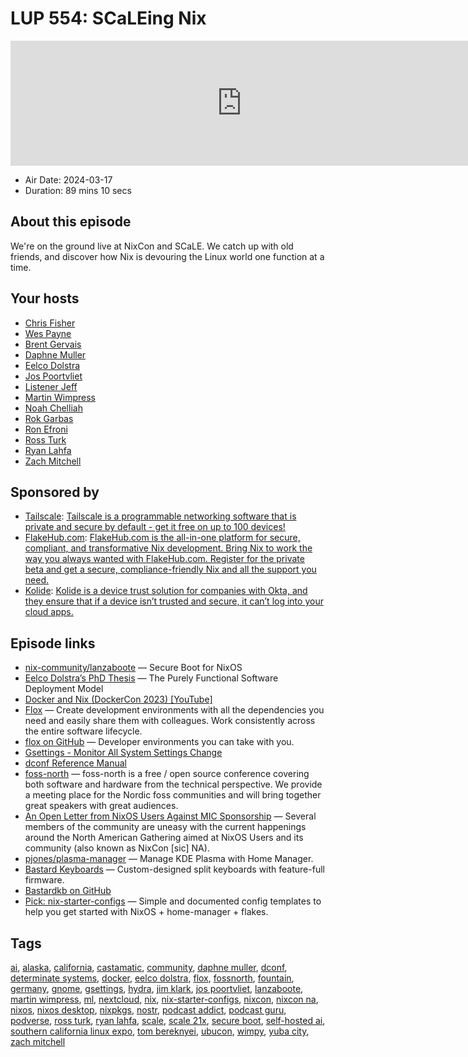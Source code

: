 # LUP 554: SCaLEing Nix

<iframe src="https://player.fireside.fm/v2/RUkczH-V+6NX4cWo1?theme=dark" width="740" height="200" frameborder="0" scrolling="no"></iframe>

* Air Date: 2024-03-17
* Duration: 89 mins 10 secs

## About this episode

We're on the ground live at NixCon and SCaLE. We catch up with old friends, and discover how Nix is devouring the Linux world one function at a time.

## Your hosts
* [Chris Fisher](https://linuxunplugged.com/hosts/chrislas)
* [Wes Payne](https://linuxunplugged.com/hosts/wes)
* [Brent Gervais](https://linuxunplugged.com/hosts/brent)
* [Daphne Muller](https://linuxunplugged.com/guests/daphne-muller)
* [Eelco Dolstra](https://linuxunplugged.com/guests/eelco-dolstra)
* [Jos Poortvliet](https://linuxunplugged.com/guests/jos-poortvliet)
* [Listener Jeff](https://linuxunplugged.com/guests/jeff)
* [Martin Wimpress](https://linuxunplugged.com/guests/martinwimpress)
* [Noah Chelliah](https://linuxunplugged.com/guests/kernellinux)
* [Rok Garbas](https://linuxunplugged.com/guests/rokgarbas)
* [Ron Efroni](https://linuxunplugged.com/guests/ron-efroni)
* [Ross Turk](https://linuxunplugged.com/guests/ross-turk)
* [Ryan Lahfa](https://linuxunplugged.com/guests/ryanlahfa)
* [Zach Mitchell](https://linuxunplugged.com/guests/zach-mitchell)

## Sponsored by

  * [Tailscale](http://tailscale.com/linuxunplugged): [Tailscale is a programmable networking software that is private and secure by default - get it free on up to 100 devices!](http://tailscale.com/linuxunplugged)
  * [FlakeHub.com](https://determinate.systems/unplugged): [FlakeHub.com is the all-in-one platform for secure, compliant, and transformative Nix development. Bring Nix to work the way you always wanted with FlakeHub.com. Register for the private beta and get a secure, compliance-friendly Nix and all the support you need.](https://determinate.systems/unplugged)
  * [Kolide](https://kolide.com/unplugged): [Kolide is a device trust solution for companies with Okta, and they ensure that if a device isn’t trusted and secure, it can’t log into your cloud apps.](https://kolide.com/unplugged)



## Episode links

  * [nix-community/lanzaboote](https://github.com/nix-community/lanzaboote "nix-community/lanzaboote") — Secure Boot for NixOS
  * [Eelco Dolstra’s PhD Thesis](https://edolstra.github.io/pubs/phd-thesis.pdf "Eelco Dolstra’s PhD Thesis") — The Purely Functional Software Deployment Model
  * [Docker and Nix (DockerCon 2023) [YouTube]](https://www.youtube.com/watch?v=l17oRkhgqHE "Docker and Nix \(DockerCon 2023\) \[YouTube\]")
  * [Flox](https://flox.dev/ "Flox") — Create development environments with all the dependencies you need and easily share them with colleagues. Work consistently across the entire software lifecycle.
  * [flox on GitHub](https://github.com/flox/flox "flox on GitHub") — Developer environments you can take with you.
  * [Gsettings - Monitor All System Settings Change](https://discourse.gnome.org/t/gsettings-monitor-all-system-settings-change/3699 "Gsettings - Monitor All System Settings Change")
  * [dconf Reference Manual](https://developer-old.gnome.org/dconf/unstable/dconf-tool.html "dconf Reference Manual")
  * [foss-north](https://foss-north.se/ "foss-north") — foss-north is a free / open source conference covering both software and hardware from the technical perspective. We provide a meeting place for the Nordic foss communities and will bring together great speakers with great audiences.
  * [An Open Letter from NixOS Users Against MIC Sponsorship](https://nixos-users-against-mic-sponsorship.github.io/ "An Open Letter from NixOS Users Against MIC Sponsorship") — Several members of the community are uneasy with the current happenings around the North American Gathering aimed at NixOS Users and its community (also known as NixCon [sic] NA).
  * [pjones/plasma-manager](https://github.com/pjones/plasma-manager "pjones/plasma-manager") — Manage KDE Plasma with Home Manager.
  * [Bastard Keyboards](https://bastardkb.com/ "Bastard Keyboards") — Custom-designed split keyboards with feature-full firmware.
  * [Bastardkb on GitHub](https://github.com/Bastardkb/ "Bastardkb on GitHub")
  * [Pick: nix-starter-configs](https://github.com/Misterio77/nix-starter-configs "Pick: nix-starter-configs") — Simple and documented config templates to help you get started with NixOS + home-manager + flakes.



## Tags

[ai](https://linuxunplugged.com/tags/ai), [alaska](https://linuxunplugged.com/tags/alaska), [california](https://linuxunplugged.com/tags/california), [castamatic](https://linuxunplugged.com/tags/castamatic), [community](https://linuxunplugged.com/tags/community), [daphne muller](https://linuxunplugged.com/tags/daphne%20muller), [dconf](https://linuxunplugged.com/tags/dconf), [determinate systems](https://linuxunplugged.com/tags/determinate%20systems), [docker](https://linuxunplugged.com/tags/docker), [eelco dolstra](https://linuxunplugged.com/tags/eelco%20dolstra), [flox](https://linuxunplugged.com/tags/flox), [fossnorth](https://linuxunplugged.com/tags/fossnorth), [fountain](https://linuxunplugged.com/tags/fountain), [germany](https://linuxunplugged.com/tags/germany), [gnome](https://linuxunplugged.com/tags/gnome), [gsettings](https://linuxunplugged.com/tags/gsettings), [hydra](https://linuxunplugged.com/tags/hydra), [jim klark](https://linuxunplugged.com/tags/jim%20klark), [jos poortvliet](https://linuxunplugged.com/tags/jos%20poortvliet), [lanzaboote](https://linuxunplugged.com/tags/lanzaboote), [martin wimpress](https://linuxunplugged.com/tags/martin%20wimpress), [ml](https://linuxunplugged.com/tags/ml), [nextcloud](https://linuxunplugged.com/tags/nextcloud), [nix](https://linuxunplugged.com/tags/nix), [nix-starter-configs](https://linuxunplugged.com/tags/nix-starter-configs), [nixcon](https://linuxunplugged.com/tags/nixcon), [nixcon na](https://linuxunplugged.com/tags/nixcon%20na), [nixos](https://linuxunplugged.com/tags/nixos), [nixos desktop](https://linuxunplugged.com/tags/nixos%20desktop), [nixpkgs](https://linuxunplugged.com/tags/nixpkgs), [nostr](https://linuxunplugged.com/tags/nostr), [podcast addict](https://linuxunplugged.com/tags/podcast%20addict), [podcast guru](https://linuxunplugged.com/tags/podcast%20guru), [podverse](https://linuxunplugged.com/tags/podverse), [ross turk](https://linuxunplugged.com/tags/ross%20turk), [ryan lahfa](https://linuxunplugged.com/tags/ryan%20lahfa), [scale](https://linuxunplugged.com/tags/scale), [scale 21x](https://linuxunplugged.com/tags/scale%2021x), [secure boot](https://linuxunplugged.com/tags/secure%20boot), [self-hosted ai](https://linuxunplugged.com/tags/self-hosted%20ai), [southern california linux expo](https://linuxunplugged.com/tags/southern%20california%20linux%20expo), [tom bereknyei](https://linuxunplugged.com/tags/tom%20bereknyei), [ubucon](https://linuxunplugged.com/tags/ubucon), [wimpy](https://linuxunplugged.com/tags/wimpy), [yuba city](https://linuxunplugged.com/tags/yuba%20city), [zach mitchell](https://linuxunplugged.com/tags/zach%20mitchell)
